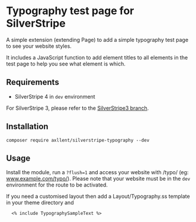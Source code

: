 # Typography test page for SilverStripe
A simple extension (extending Page) to add a simple typography test page to see your website styles.

It includes a JavaScript function to add element titles to all elements in the test page to help you see what element is which.

## Requirements
- SilverStripe 4 in `dev` environment

For SilverStripe 3, please refer to the [SilverStripe3 branch](https://github.com/axllent/silverstripe-typography/tree/silverstripe3).

## Installation
```
composer require axllent/silverstripe-typography --dev
```

## Usage
Install the module, run a `?flush=1` and access your website with /typo/ (eg: www.example.com/typo/).
Please note that your website must be in the `dev` environment for the route to be activated.

If you need a customised layout then add a Layout/Typography.ss template in your theme directory and

```
  <% include TypographySampleText %>
```

